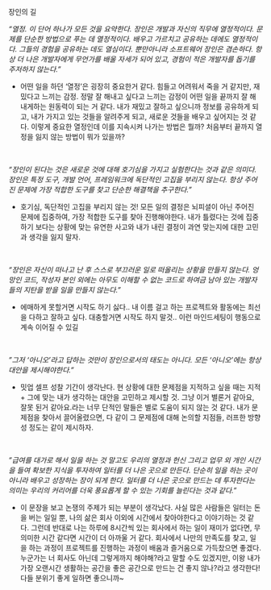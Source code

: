 장인의 길

*“열정. 이 단어 하나가 모든 것을 요약한다. 장인은 개발과 자신의 직무에 열정적이다. 문제를 단순한 방법으로 푸는 데 열정적이다. 배우고 가르치고 공유하는 데에도 열정적이다. 그들의 경험을 공유하는 데도 열심이다. 뿐만아니라 소프트웨어 장인은 겸손하다. 항상 더 나은 개발자에게 무언가를 배울 자세가 되어 있고, 경험이 적은 개발자를 돕기를 주저하지 않는다.”*

- 어떤 일을 하던 ‘열정’은 굉장히 중요한거 같다. 힘들고 어려워서 죽을 거 같지만, 재밌다고 느끼는 감정. 정말 잘 해내고 싶다고 느끼는 감정이 어떤 일을 끝까지 잘 해내게하는 원동력이 되는 거 같다. 내가 재밌고 잘하고 싶으니까 정보를 공유하게 되고, 내가 가지고 있는 것들을 알려주게 되고, 새로운 것들을 배우고 싶어지는 것 같다. 이렇게 중요한 열정인데 이를 지속시켜 나가는 방법은 뭘까? 처음부터 끝까지 열정을 잃지 않는 방법이 뭐가 있을까?

<br>

*“장인이 된다는 것은 새로운 것에 대해 호기심을 가지고 실험한다는 것과 같은 의미다. 장인은 특정 도구, 개발 언어, 프레임워크에 독단적인 고집을 부리지 않는다. 항상 주어진 문제에 가장 적합한 도구를 찾고 단순한 해결책을 추구한다.”*

- 호기심, 독단적인 고집을 부리지 않는 것! 모든 일의 결정은 뇌피셜이 아닌 주어진 문제에 집중하여, 가장 적합한 도구를 찾아 진행해야한다. 내가 틀렸다는 것에 집중하기 보다는 상황에 맞는 유연한 사고와 내가 내린 결정이 과연 맞는지에 대한 고민과 생각을 잃지 말자.

<br>

*“장인은 자신이 떠나고 난 후 스스로 부끄러운 일로 떠올리는 상황을 만들지 않는다. 엉망인 코드, 작성자 본인 외에는 아무도 이해할 수 없는 코드로 하여금 남아 있는 개발자들의 지탄을 받을 일을 만들지 않는다.”*

- 에매하게 못할거면 시작도 하기 싫다.. 내 이름 걸고 하는 프로젝트와 활동에는 최선을 다하고 잘하고 싶다. 대충할거면 시작도 하지 말것.. 이런 마인드세팅이 행동으로 계속 이어질 수 있길

<br>

*”그저 ‘아니오’라고 답하는 것만이 장인으로서의 태도는 아니다. 모든 ‘아니오’에는 항상 대안을 제시해야한다.”*

- 밋업 셀프 성찰 기간이 생각난다. 현 상황에 대한 문제점을 지적하고 싶을 때는 지적 + 그에 맞는 내가 생각하는 대안을 고민하고 제시할 것. 그냥 이거 별론거 같아요, 잘못 된거 같아요.라는 너무 단적인 말들은 별로 도움이 되지 않는 것 같다. 내가 문제점을 찾아서 끌어올렸으면, 다 같이 그 문제점에 대해 논의할 지점들, 러프한 방향성 정도는 같이 제시하자.

<br>

*”급여를 대가로 해서 일을 하는 것 말고도 우리의 열정과 헌신 그리고 업무 외 개인 시간을 들여 확보한 지식을 투자하여 일터를 더 나은 곳으로 만든다. 단순히 일을 하는 곳이 아니라 배우고 성장하는 장이 되게 한다. 일터를 더 나은 곳으로 만드는 데 투자한다는 의미는 우리의 커리어를 더욱 풍요롭게 할 수 있는 기회를 늘린다는 것과 같다.”*

- 이 문장을 보고 논쟁의 주제가 되는 부분이 생각났다. 사실 많은 사람들은 일터는 돈을 버는 일일 뿐, 나의 삶은 회사 이외에 시간에서 찾아야한다고 이야기하는 것 같다. 그런데 반대로 나는 하루에 8시간씩 있는 회사에서 하는 일이 재미가 없다면, 무의미한 시간 같다면 시간이 더 아까울 거 같다. 회사에서 나만의 만족도를 찾고, 일을 하는 과정이 프로젝트를 진행하는 과정이 배움과 즐거움으로 가득찼으면 좋겠다. 누군가는 너 회사도 아닌데 그렇게까지 해야해?라고 말할 수도 있겠지만, 이왕 내가 가장 오랜시간 생활하는 공간을 좋은 공간으로 만드는 건 좋지 않나?라고 생각한다! 다들 분위기 좋게 일하면 좋으니까~